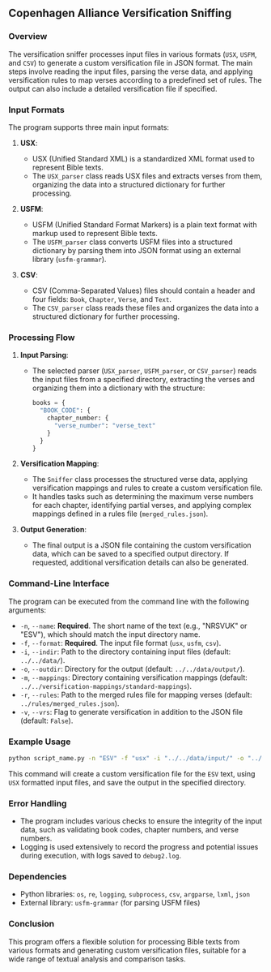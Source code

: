 ## Copenhagen Alliance Versification Sniffing

### Overview

The versification sniffer processes input files in various formats (`USX`, `USFM`, and `CSV`) to generate a custom versification file in JSON format. The main steps involve reading the input files, parsing the verse data, and applying versification rules to map verses according to a predefined set of rules. The output can also include a detailed versification file if specified.

### Input Formats

The program supports three main input formats:

1. **USX**: 
   - USX (Unified Standard XML) is a standardized XML format used to represent Bible texts.
   - The `USX_parser` class reads USX files and extracts verses from them, organizing the data into a structured dictionary for further processing.

2. **USFM**:
   - USFM (Unified Standard Format Markers) is a plain text format with markup used to represent Bible texts.
   - The `USFM_parser` class converts USFM files into a structured dictionary by parsing them into JSON format using an external library (`usfm-grammar`).

3. **CSV**:
   - CSV (Comma-Separated Values) files should contain a header and four fields: `Book`, `Chapter`, `Verse`, and `Text`.
   - The `CSV_parser` class reads these files and organizes the data into a structured dictionary for further processing.

### Processing Flow

1. **Input Parsing**:
   - The selected parser (`USX_parser`, `USFM_parser`, or `CSV_parser`) reads the input files from a specified directory, extracting the verses and organizing them into a dictionary with the structure:
     ```python
     books = {
       "BOOK_CODE": {
         chapter_number: {
           "verse_number": "verse_text"
         }
       }
     }
     ```

2. **Versification Mapping**:
   - The `Sniffer` class processes the structured verse data, applying versification mappings and rules to create a custom versification file.
   - It handles tasks such as determining the maximum verse numbers for each chapter, identifying partial verses, and applying complex mappings defined in a rules file (`merged_rules.json`).

3. **Output Generation**:
   - The final output is a JSON file containing the custom versification data, which can be saved to a specified output directory. If requested, additional versification details can also be generated.

### Command-Line Interface

The program can be executed from the command line with the following arguments:

- `-n`, `--name`: **Required**. The short name of the text (e.g., "NRSVUK" or "ESV"), which should match the input directory name.
- `-f`, `--format`: **Required**. The input file format (`usx`, `usfm`, `csv`).
- `-i`, `--indir`: Path to the directory containing input files (default: `../../data/`).
- `-o`, `--outdir`: Directory for the output (default: `../../data/output/`).
- `-m`, `--mappings`: Directory containing versification mappings (default: `../../versification-mappings/standard-mappings`).
- `-r`, `--rules`: Path to the merged rules file for mapping verses (default: `../rules/merged_rules.json`).
- `-v`, `--vrs`: Flag to generate versification in addition to the JSON file (default: `False`).

### Example Usage

```bash
python script_name.py -n "ESV" -f "usx" -i "../../data/input/" -o "../../data/output/" -m "../../versification-mappings/standard-mappings" -r "../rules/merged_rules.json" -v True
```

This command will create a custom versification file for the `ESV` text, using `USX` formatted input files, and save the output in the specified directory.

### Error Handling

- The program includes various checks to ensure the integrity of the input data, such as validating book codes, chapter numbers, and verse numbers.
- Logging is used extensively to record the progress and potential issues during execution, with logs saved to `debug2.log`.

### Dependencies

- Python libraries: `os`, `re`, `logging`, `subprocess`, `csv`, `argparse`, `lxml`, `json`
- External library: `usfm-grammar` (for parsing USFM files)

### Conclusion

This program offers a flexible solution for processing Bible texts from various formats and generating custom versification files, suitable for a wide range of textual analysis and comparison tasks.
